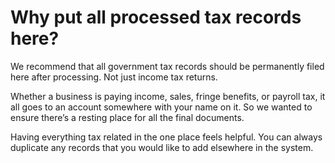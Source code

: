 
# Why put all processed tax records here?

We recommend that all government tax records should be permanently filed here after processing. Not just income tax returns.

Whether a business is paying income, sales, fringe benefits, or payroll tax, it all goes to an account somewhere with your name on it. So we wanted to ensure there’s a resting place for all the final documents.

Having everything tax related in the one place feels helpful. You can always duplicate any records that you would like to add elsewhere in the system.

